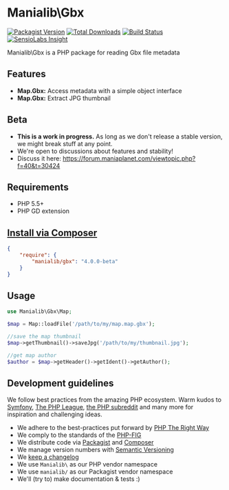# Manialib\Gbx

[![Packagist Version](https://img.shields.io/packagist/v/manialib/gbx.svg?style=flat-square)](https://packagist.org/packages/manialib/gbx)
[![Total Downloads](https://img.shields.io/packagist/dt/manialib/gbx.svg?style=flat-square)](https://packagist.org/packages/manialib/gbx)
[![Build Status](https://img.shields.io/travis/manialib/gbx.svg?style=flat-square)](https://travis-ci.org/manialib/gbx)
[![SensioLabs Insight](https://img.shields.io/sensiolabs/i/f3cc9ab7-224a-4fb7-b571-ac057ca22898.svg?style=flat-square)](https://insight.sensiolabs.com/projects/f3cc9ab7-224a-4fb7-b571-ac057ca22898)

Manialib\Gbx is a PHP package for reading Gbx file metadata

## Features

- **Map.Gbx:** Access metadata with a simple object interface
- **Map.Gbx:** Extract JPG thumbnail

## Beta

- **This is a work in progress.** As long as we don't release a stable version, we might break stuff at any point.
- We're open to discussions about features and stability!
- Discuss it here: https://forum.maniaplanet.com/viewtopic.php?f=40&t=30424

## Requirements

- PHP 5.5+
- PHP GD extension

## [Install via Composer](https://getcomposer.org/)

```json
{
	"require": {
        "manialib/gbx": "4.0.0-beta"
    }
}
```

## Usage

```php
use Manialib\Gbx\Map;

$map = Map::loadFile('/path/to/my/map.map.gbx');

//save the map thumbnail
$map->getThumbnail()->saveJpg('/path/to/my/thumbnail.jpg');

//get map author
$author = $map->getHeader()->getIdent()->getAuthor();
```

## Development guidelines

We follow best practices from the amazing PHP ecosystem. Warm kudos to [Symfony](http://symfony.com/), [The PHP League](http://thephpleague.com/), [the PHP subreddit](http://www.reddit.com/r/PHP/) and many more for inspiration and challenging ideas.

- We adhere to the best-practices put forward by [PHP The Right Way](http://www.phptherightway.com/)
- We comply to the standards of the [PHP-FIG](http://www.php-fig.org/)
- We distribute code via [Packagist](https://packagist.org/) and [Composer](https://getcomposer.org/)
- We manage version numbers with [Semantic Versioning](http://semver.org/)
- We [keep a changelog](http://keepachangelog.com/)
- We use `Manialib\` as our PHP vendor namespace
- We use `manialib/` as our Packagist vendor namespace
- We'll (try to) make documentation & tests :)
